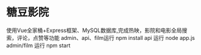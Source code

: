 # 糖豆影院

使用Vue全家桶+Express框架、MySQL数据库,完成热映，影院和电影全局搜索，评论，点赞等功能
  admin、api、film运行   npm  install 
  api 运行 node app.js
  admin/film 运行 npm start
